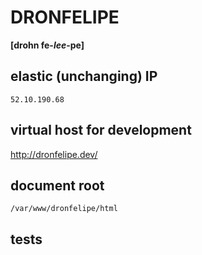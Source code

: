 # DRONFELIPE
**[drohn fe-*lee*-pe]**

## elastic (unchanging) IP
`52.10.190.68`

## virtual host for development
<http://dronfelipe.dev/>

## document root
`/var/www/dronfelipe/html`

## tests
